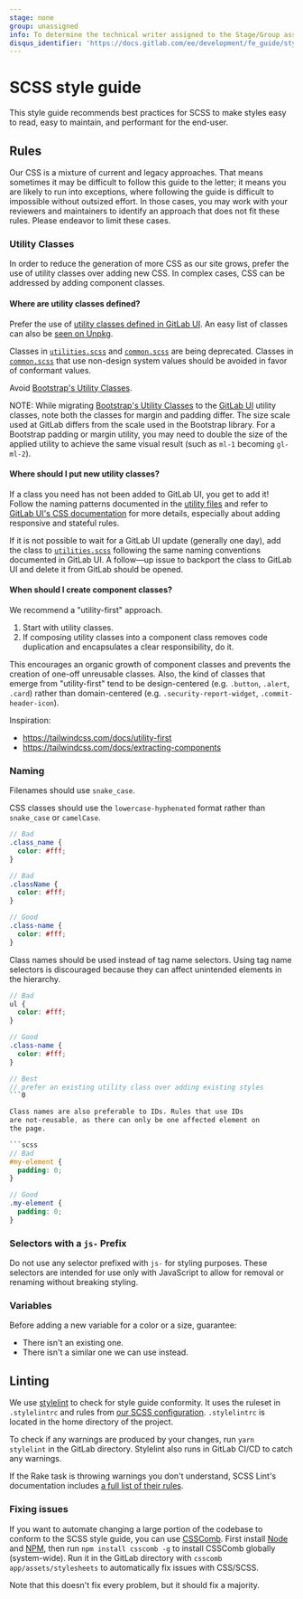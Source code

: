 ```yaml
---
stage: none
group: unassigned
info: To determine the technical writer assigned to the Stage/Group associated with this page, see https://about.gitlab.com/handbook/engineering/ux/technical-writing/#assignments
disqus_identifier: 'https://docs.gitlab.com/ee/development/fe_guide/style_guide_scss.html'
---
```


# SCSS style guide

This style guide recommends best practices for SCSS to make styles easy to read,
easy to maintain, and performant for the end-user.

## Rules

Our CSS is a mixture of current and legacy approaches. That means sometimes it may be difficult to follow this guide to the letter; it means you are likely to run into exceptions, where following the guide is difficult to impossible without outsized effort. In those cases, you may work with your reviewers and maintainers to identify an approach that does not fit these rules. Please endeavor to limit these cases.

### Utility Classes

In order to reduce the generation of more CSS as our site grows, prefer the use of utility classes over adding new CSS. In complex cases, CSS can be addressed by adding component classes.

#### Where are utility classes defined?

Prefer the use of [utility classes defined in GitLab UI](https://gitlab.com/gitlab-org/gitlab-ui/-/blob/main/doc/css.md#utilities).
An easy list of classes can also be [seen on Unpkg](https://unpkg.com/browse/@gitlab/ui/src/scss/utilities.scss).

Classes in [`utilities.scss`](https://gitlab.com/gitlab-org/gitlab/-/blob/master/app/assets/stylesheets/utilities.scss) and [`common.scss`](https://gitlab.com/gitlab-org/gitlab/-/blob/master/app/assets/stylesheets/framework/common.scss) are being deprecated.
Classes in [`common.scss`](https://gitlab.com/gitlab-org/gitlab/-/blob/master/app/assets/stylesheets/framework/common.scss) that use non-design system values should be avoided in favor of conformant values.

Avoid [Bootstrap's Utility Classes](https://getbootstrap.com/docs/4.3/utilities/).

NOTE:
While migrating [Bootstrap's Utility Classes](https://getbootstrap.com/docs/4.3/utilities/)
to the [GitLab UI](https://gitlab.com/gitlab-org/gitlab-ui/-/blob/main/doc/css.md#utilities)
utility classes, note both the classes for margin and padding differ. The size scale used at
GitLab differs from the scale used in the Bootstrap library. For a Bootstrap padding or margin
utility, you may need to double the size of the applied utility to achieve the same visual
result (such as `ml-1` becoming `gl-ml-2`).

#### Where should I put new utility classes?

If a class you need has not been added to GitLab UI, you get to add it! Follow the naming patterns documented in the [utility files](https://gitlab.com/gitlab-org/gitlab-ui/-/tree/main/src/scss/utility-mixins) and refer to [GitLab UI's CSS documentation](https://gitlab.com/gitlab-org/gitlab-ui/-/blob/main/doc/contributing/adding_css.md#adding-utility-mixins) for more details, especially about adding responsive and stateful rules.

If it is not possible to wait for a GitLab UI update (generally one day), add the class to [`utilities.scss`](https://gitlab.com/gitlab-org/gitlab/-/blob/master/app/assets/stylesheets/utilities.scss) following the same naming conventions documented in GitLab UI. A follow—up issue to backport the class to GitLab UI and delete it from GitLab should be opened.

#### When should I create component classes?

We recommend a "utility-first" approach.

1. Start with utility classes.
1. If composing utility classes into a component class removes code duplication and encapsulates a clear responsibility, do it.

This encourages an organic growth of component classes and prevents the creation of one-off unreusable classes. Also, the kind of classes that emerge from "utility-first" tend to be design-centered (e.g. `.button`, `.alert`, `.card`) rather than domain-centered (e.g. `.security-report-widget`, `.commit-header-icon`).

Inspiration:

- <https://tailwindcss.com/docs/utility-first>
- <https://tailwindcss.com/docs/extracting-components>

### Naming

Filenames should use `snake_case`.

CSS classes should use the `lowercase-hyphenated` format rather than
`snake_case` or `camelCase`.

```scss
// Bad
.class_name {
  color: #fff;
}

// Bad
.className {
  color: #fff;
}

// Good
.class-name {
  color: #fff;
}
```

Class names should be used instead of tag name selectors.
Using tag name selectors is discouraged because they can affect
unintended elements in the hierarchy.

```scss
// Bad
ul {
  color: #fff;
}

// Good
.class-name {
  color: #fff;
}

// Best
// prefer an existing utility class over adding existing styles
```0

Class names are also preferable to IDs. Rules that use IDs
are not-reusable, as there can only be one affected element on
the page.

```scss
// Bad
#my-element {
  padding: 0;
}

// Good
.my-element {
  padding: 0;
}
```

### Selectors with a `js-` Prefix

Do not use any selector prefixed with `js-` for styling purposes. These
selectors are intended for use only with JavaScript to allow for removal or
renaming without breaking styling.

### Variables

Before adding a new variable for a color or a size, guarantee:

- There isn't an existing one.
- There isn't a similar one we can use instead.

## Linting

We use [stylelint](https://stylelint.io) to check for style guide conformity. It uses the
ruleset in `.stylelintrc` and rules from [our SCSS configuration](https://gitlab.com/gitlab-org/frontend/gitlab-stylelint-config). `.stylelintrc` is located in the home directory of the project.

To check if any warnings are produced by your changes, run `yarn stylelint` in the GitLab directory. Stylelint also runs in GitLab CI/CD to
catch any warnings.

If the Rake task is throwing warnings you don't understand, SCSS Lint's
documentation includes [a full list of their rules](https://stylelint.io/user-guide/rules/list).

### Fixing issues

If you want to automate changing a large portion of the codebase to conform to
the SCSS style guide, you can use [CSSComb](https://github.com/csscomb/csscomb.js). First install
[Node](https://github.com/nodejs/node) and [NPM](https://www.npmjs.com/), then run `npm install csscomb -g` to install
CSSComb globally (system-wide). Run it in the GitLab directory with
`csscomb app/assets/stylesheets` to automatically fix issues with CSS/SCSS.

Note that this doesn't fix every problem, but it should fix a majority.
